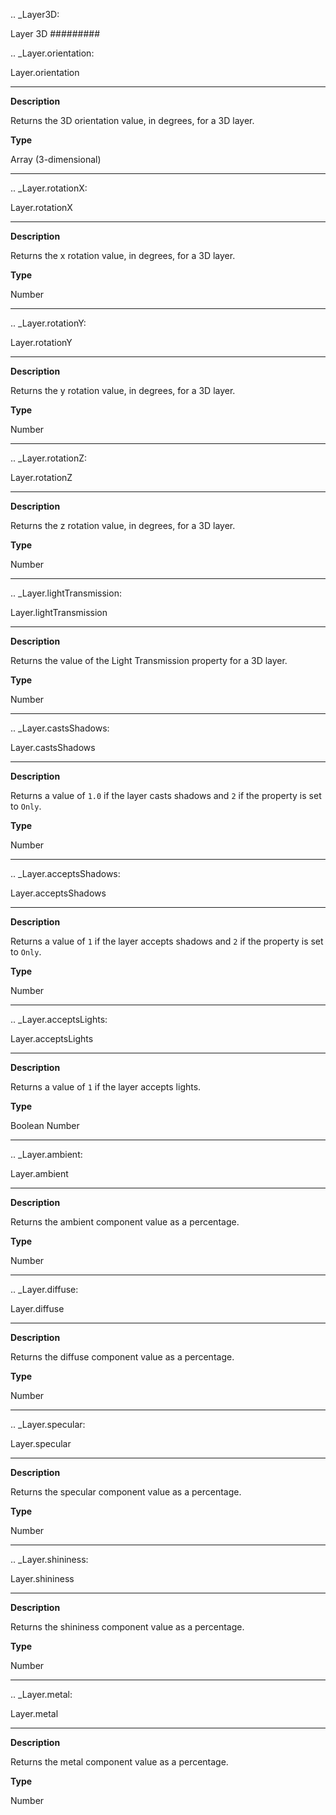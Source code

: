 .. _Layer3D:

Layer 3D
#########

.. _Layer.orientation:

Layer.orientation
*********************************************

**Description**

Returns the 3D orientation value, in degrees, for a 3D layer.

**Type**

Array (3-dimensional)

----

.. _Layer.rotationX:

Layer.rotationX
*********************************************

**Description**

Returns the x rotation value, in degrees, for a 3D layer.

**Type**

Number

----

.. _Layer.rotationY:

Layer.rotationY
*********************************************

**Description**

Returns the y rotation value, in degrees, for a 3D layer.

**Type**

Number

----

.. _Layer.rotationZ:

Layer.rotationZ
*********************************************

**Description**

Returns the z rotation value, in degrees, for a 3D layer.

**Type**

Number

----

.. _Layer.lightTransmission:

Layer.lightTransmission
*********************************************

**Description**

Returns the value of the Light Transmission property for a 3D layer.

**Type**

Number

----

.. _Layer.castsShadows:

Layer.castsShadows
*********************************************

**Description**

Returns a value of ``1.0`` if the layer casts shadows and ``2`` if the property is set to ``Only``.

**Type**

Number

----

.. _Layer.acceptsShadows:

Layer.acceptsShadows
*********************************************

**Description**

Returns a value of ``1`` if the layer accepts shadows and ``2`` if the property is set to ``Only``.

**Type**

Number

----

.. _Layer.acceptsLights:

Layer.acceptsLights
*********************************************

**Description**

Returns a value of ``1`` if the layer accepts lights.

**Type**

Boolean Number

----

.. _Layer.ambient:

Layer.ambient
*********************************************

**Description**

Returns the ambient component value as a percentage.

**Type**

Number

----

.. _Layer.diffuse:

Layer.diffuse
*********************************************

**Description**

Returns the diffuse component value as a percentage.

**Type**

Number

----

.. _Layer.specular:

Layer.specular
*********************************************

**Description**

Returns the specular component value as a percentage.

**Type**

Number

----

.. _Layer.shininess:

Layer.shininess
*********************************************

**Description**

Returns the shininess component value as a percentage.

**Type**

Number

----

.. _Layer.metal:

Layer.metal
*********************************************

**Description**

Returns the metal component value as a percentage.

**Type**

Number
